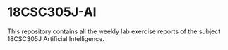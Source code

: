 # 18CSC305J-AI
This repository contains all the weekly lab exercise reports of the subject 18CSC305J Artificial Intelligence.
